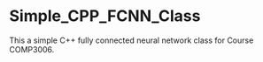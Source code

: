 # Simple_CPP_FCNN_Class
This a simple C++ fully connected neural network class for Course COMP3006.
